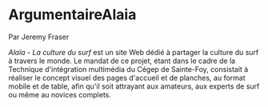 # ArgumentaireAlaia
Par Jeremy Fraser

*Alaïa - La culture du surf* est un site Web dédié à partager la culture du surf à travers le monde. Le mandat de ce projet, étant dans le cadre de la Technique d'intégration multimédia du Cégep de Sainte-Foy, consistait à réaliser le concept visuel des pages d'accueil et de planches, au format mobile et de table, afin qu'il soit attrayant aux amateurs, aux experts de surf ou même au novices complets. 

[]()
